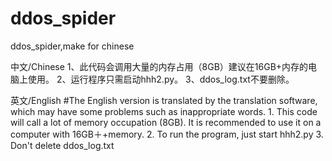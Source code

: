 # ddos_spider
ddos_spider,make for chinese




中文/Chinese 
    1、此代码会调用大量的内存占用（8GB）建议在16GB+内存的电脑上使用。
    2、运行程序只需启动hhh2.py。
    3、ddos_log.txt不要删除。
    
    
英文/English
    #The English version is translated by the translation software, which may have some problems such as inappropriate words.
    1. This code will call a lot of memory occupation (8GB). It is recommended to use it on a computer with 16GB＋+memory. 
    2. To run the program, just start hhh2.py 
    3. Don't delete ddos_log.txt
    
